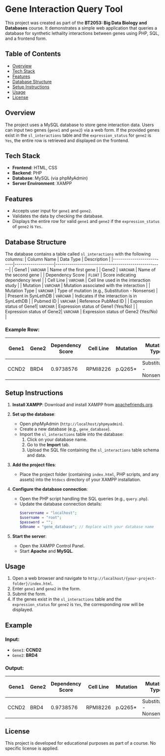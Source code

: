 # Gene Interaction Query Tool

This project was created as part of the **BT2053: Big Data Biology and Databases** course. It demonstrates a simple web application that queries a database for synthetic lethality interactions between genes using PHP, SQL, and a frontend form.

## Table of Contents
- [Overview](#overview)
- [Tech Stack](#tech-stack)
- [Features](#features)
- [Database Structure](#database-structure)
- [Setup Instructions](#setup-instructions)
- [Usage](#usage)
- [License](#license)

## Overview
The project uses a MySQL database to store gene interaction data. Users can input two genes (`gene1` and `gene2`) via a web form. If the provided genes exist in the `sl_interactions` table and the `expression_status` for `gene2` is `Yes`, the entire row is retrieved and displayed on the frontend.

## Tech Stack
- **Frontend**: HTML, CSS
- **Backend**: PHP
- **Database**: MySQL (via phpMyAdmin)
- **Server Environment**: XAMPP

## Features
- Accepts user input for `gene1` and `gene2`.
- Validates the data by checking the database.
- Displays the entire row for valid `gene1` and `gene2` if the `expression_status` of `gene2` is `Yes`.

## Database Structure
The database contains a table called `sl_interactions` with the following columns:
| Column Name               | Data Type          | Description                                          |
|---------------------------|--------------------|------------------------------------------------------|
| Gene1                    | `VARCHAR`          | Name of the first gene                              |
| Gene2                    | `VARCHAR`          | Name of the second gene                             |
| Dependency Score          | `FLOAT`           | Score indicating dependency level                   |
| Cell Line                 | `VARCHAR`          | Cell line used in the interaction study            |
| Mutation                  | `VARCHAR`          | Mutation associated with the interaction           |
| Mutation Type             | `VARCHAR`          | Type of mutation (e.g., Substitution - Nonsense)   |
| Present in SynLethDB      | `VARCHAR`          | Indicates if the interaction is in SynLethDB       |
| Pubmed ID                 | `VARCHAR`          | Reference PubMed ID                                |
| Expression status of Gene1| `VARCHAR`          | Expression status of Gene1 (Yes/No)                |
| Expression status of Gene2| `VARCHAR`          | Expression status of Gene2 (Yes/No)                |

### Example Row:
| Gene1  | Gene2  | Dependency Score | Cell Line | Mutation  | Mutation Type            | Present in SynLethDB | Pubmed ID | Expression status of Gene1 | Expression status of Gene2 |
|--------|--------|------------------|-----------|-----------|--------------------------|-----------------------|-----------|----------------------------|----------------------------|
| CCND2  | BRD4   | 0.9738576        | RPMI8226  | p.Q265*   | Substitution - Nonsense  | No                    | NA        | Yes                        | Yes                        |

## Setup Instructions
1. **Install XAMPP**:
   Download and install XAMPP from [apachefriends.org](https://www.apachefriends.org/).

2. **Set up the database**:
   - Open phpMyAdmin (`http://localhost/phpmyadmin`).
   - Create a new database (e.g., `gene_database`).
   - Import the `sl_interactions` table into the database:
     1. Click on your database name.
     2. Go to the **Import** tab.
     3. Upload the SQL file containing the `sl_interactions` table schema and data.

3. **Add the project files**:
   - Place the project folder (containing `index.html`, PHP scripts, and any assets) into the `htdocs` directory of your XAMPP installation.

4. **Configure the database connection**:
   - Open the PHP script handling the SQL queries (e.g., `query.php`).
   - Update the database connection details:
     ```php
     $servername = "localhost";
     $username = "root";
     $password = "";
     $dbname = "gene_database"; // Replace with your database name
     ```

5. **Start the server**:
   - Open the XAMPP Control Panel.
   - Start **Apache** and **MySQL**.

## Usage
1. Open a web browser and navigate to `http://localhost/{your-project-folder}/index.html`.
2. Enter `gene1` and `gene2` in the form.
3. Submit the form.
4. If the genes exist in the `sl_interactions` table and the `expression_status` for `gene2` is `Yes`, the corresponding row will be displayed.

## Example
### Input:
- `Gene1`: **CCND2**
- `Gene2`: **BRD4**

### Output:
| Gene1  | Gene2  | Dependency Score | Cell Line | Mutation  | Mutation Type            | Present in SynLethDB | Pubmed ID | Expression status of Gene1 | Expression status of Gene2 |
|--------|--------|------------------|-----------|-----------|--------------------------|-----------------------|-----------|----------------------------|----------------------------|
| CCND2  | BRD4   | 0.9738576        | RPMI8226  | p.Q265*   | Substitution - Nonsense  | No                    | NA        | Yes                        | Yes                        |

## License
This project is developed for educational purposes as part of a course. No specific license is applied.
